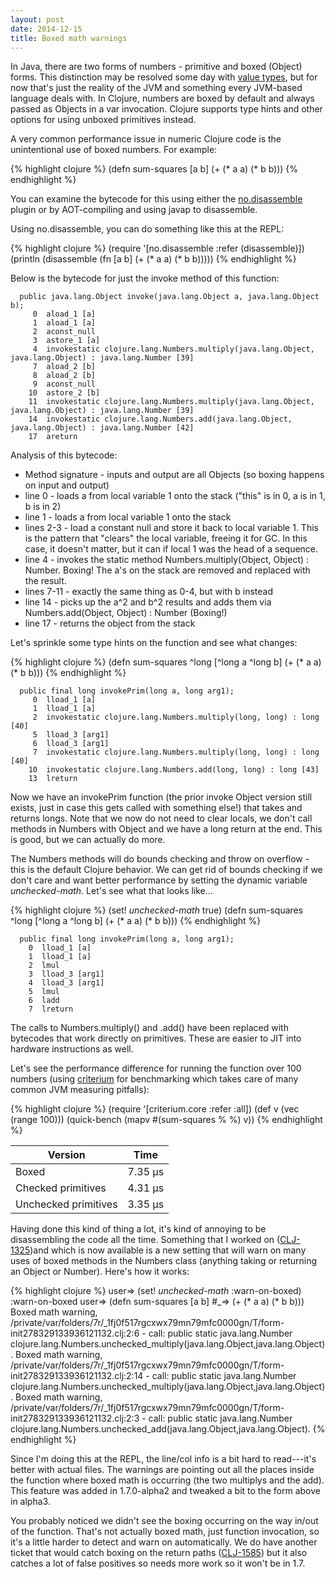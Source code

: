 ```yaml
---
layout: post
date: 2014-12-15
title: Boxed math warnings
---
```


In Java, there are two forms of numbers - primitive and boxed (Object) forms. 
This distinction may be resolved some day with [value types](http://cr.openjdk.java.net/~jrose/values/values-0.html), but for now that's just the reality of the JVM and something every JVM-based language deals with.
In Clojure, numbers are boxed by default and always passed as Objects in a var invocation.
Clojure supports type hints and other options for using unboxed primitives instead.

A very common performance issue in numeric Clojure code is the unintentional use of boxed numbers.
For example:

{% highlight clojure %}
(defn sum-squares [a b]
  (+ (* a a) (* b b)))
{% endhighlight %}

You can examine the bytecode for this using either the [no.disassemble](https://github.com/gtrak/no.disassemble) plugin or by AOT-compiling and using javap to disassemble.

Using no.disassemble, you can do something like this at the REPL: 

{% highlight clojure %}
(require '[no.disassemble :refer (disassemble)])
(println (disassemble (fn [a b] (+ (* a a) (* b b)))))
{% endhighlight %}

Below is the bytecode for just the invoke method of this function:

~~~
  public java.lang.Object invoke(java.lang.Object a, java.lang.Object b);
     0  aload_1 [a]
     1  aload_1 [a]
     2  aconst_null
     3  astore_1 [a]
     4  invokestatic clojure.lang.Numbers.multiply(java.lang.Object, java.lang.Object) : java.lang.Number [39]
     7  aload_2 [b]
     8  aload_2 [b]
     9  aconst_null
    10  astore_2 [b]
    11  invokestatic clojure.lang.Numbers.multiply(java.lang.Object, java.lang.Object) : java.lang.Number [39]
    14  invokestatic clojure.lang.Numbers.add(java.lang.Object, java.lang.Object) : java.lang.Number [42]
    17  areturn
~~~

Analysis of this bytecode:

- Method signature - inputs and output are all Objects (so boxing happens on input and output)
- line 0 - loads a from local variable 1 onto the stack ("this" is in 0, a is in 1, b is in 2)
- line 1 - loads a from local variable 1 onto the stack
- lines 2-3 - load a constant null and store it back to local variable 1. This is the pattern that "clears" the local variable, freeing it for GC. In this case, it doesn't matter, but it can if local 1 was the head of a sequence.
- line 4 - invokes the static method Numbers.multiply(Object, Object) : Number. Boxing! The a's on the stack are removed and replaced with the result.
- lines 7-11 - exactly the same thing as 0-4, but with b instead
- line 14 - picks up the a^2 and b^2 results and adds them via Numbers.add(Object, Object) : Number (Boxing!)
- line 17 - returns the object from the stack

Let's sprinkle some type hints on the function and see what changes:

{% highlight clojure %}
(defn sum-squares ^long [^long a ^long b]
  (+ (* a a) (* b b)))
{% endhighlight %}

~~~
  public final long invokePrim(long a, long arg1);
     0  lload_1 [a]
     1  lload_1 [a]
     2  invokestatic clojure.lang.Numbers.multiply(long, long) : long [40]
     5  lload_3 [arg1]
     6  lload_3 [arg1]
     7  invokestatic clojure.lang.Numbers.multiply(long, long) : long [40]
    10  invokestatic clojure.lang.Numbers.add(long, long) : long [43]
    13  lreturn
~~~

Now we have an invokePrim function (the prior invoke Object version still exists, just in case this gets called with something else!) that takes and returns longs. Note that we now do not need to clear locals, we don't call methods in Numbers with Object and we have a long return at the end. This is good, but we can actually do more.

The Numbers methods will do bounds checking and throw on overflow - this is the default Clojure behavior. We can get rid of bounds checking if we don't care and want better performance by setting the dynamic variable *unchecked-math*. Let's see what that looks like...

{% highlight clojure %}
(set! *unchecked-math* true)
(defn sum-squares ^long [^long a ^long b]
  (+ (* a a) (* b b)))
{% endhighlight %}

~~~
  public final long invokePrim(long a, long arg1);
    0  lload_1 [a]
    1  lload_1 [a]
    2  lmul
    3  lload_3 [arg1]
    4  lload_3 [arg1]
    5  lmul
    6  ladd
    7  lreturn
~~~

The calls to Numbers.multiply() and .add() have been replaced with bytecodes that work directly on primitives. These are easier to JIT into hardware instructions as well.

Let's see the performance difference for running the function over 100 numbers (using [criterium](https://github.com/hugoduncan/criterium) for benchmarking which takes care of many common JVM measuring pitfalls):

{% highlight clojure %}
(require '[criterium.core :refer :all])
(def v (vec (range 100)))
(quick-bench (mapv #(sum-squares % %) v))
{% endhighlight %}

Version | Time 
----- | ----
Boxed | 7.35 µs
Checked primitives | 4.31 µs
Unchecked primitives | 3.35 µs

Having done this kind of thing a lot, it's kind of annoying to be disassembling the code all the time. Something that I worked on ([CLJ-1325](http://dev.clojure.org/jira/browse/CLJ-1325))and which is now available is a new setting that will warn on many uses of boxed methods in the Numbers class (anything taking or returning an Object or Number). Here's how it works:

{% highlight clojure %}
user=> (set! *unchecked-math* :warn-on-boxed)
:warn-on-boxed
user=> (defn sum-squares [a b]
  #_=>   (+ (* a a) (* b b)))
Boxed math warning, /private/var/folders/7r/_1fj0f517rgcxwx79mn79mfc0000gn/T/form-init278329133936121132.clj:2:6 - call: public static java.lang.Number clojure.lang.Numbers.unchecked_multiply(java.lang.Object,java.lang.Object).
Boxed math warning, /private/var/folders/7r/_1fj0f517rgcxwx79mn79mfc0000gn/T/form-init278329133936121132.clj:2:14 - call: public static java.lang.Number clojure.lang.Numbers.unchecked_multiply(java.lang.Object,java.lang.Object).
Boxed math warning, /private/var/folders/7r/_1fj0f517rgcxwx79mn79mfc0000gn/T/form-init278329133936121132.clj:2:3 - call: public static java.lang.Number clojure.lang.Numbers.unchecked_add(java.lang.Object,java.lang.Object).
{% endhighlight %}

Since I'm doing this at the REPL, the line/col info is a bit hard to read---it's better with actual files. The warnings are pointing out all the places inside the function where boxed math is occurring (the two multiplys and the add). This feature was added in 1.7.0-alpha2 and tweaked a bit to the form above in alpha3. 

You probably noticed we didn't see the boxing occurring on the way in/out of the function. That's not actually boxed math, just function invocation, so it's a little harder to detect and warn on automatically. We do have another ticket that would catch boxing on the return paths ([CLJ-1585](http://dev.clojure.org/jira/browse/CLJ-1585)) but it also catches a lot of false positives so needs more work so it won't be in 1.7.

